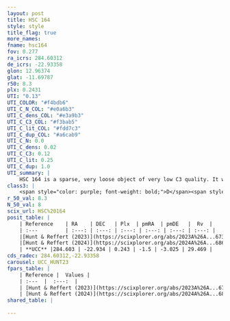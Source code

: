 ```yaml
---
layout: post
title: HSC 164
style: style
title_flag: true
more_names: 
fname: hsc164
fov: 0.277
ra_icrs: 284.60312
de_icrs: -22.93358
glon: 12.96374
glat: -11.69787
r50: 8.3
plx: 0.2431
UTI: "0.13"
UTI_COLOR: "#f4bdb6"
UTI_C_N_COL: "#e0a6b3"
UTI_C_dens_COL: "#e3a9b3"
UTI_C_C3_COL: "#f3bab5"
UTI_C_lit_COL: "#fdd7c3"
UTI_C_dup_COL: "#a6cab9"
UTI_C_N: 0.0
UTI_C_dens: 0.02
UTI_C_C3: 0.12
UTI_C_lit: 0.25
UTI_C_dup: 1.0
UTI_summary: |
    HSC 164 is a sparse, very loose object of very low C3 quality. It was recently reported in the literature.<br><br><span style="color: #99180f; font-weight: bold;">Warning: </span>contains less than 25 stars with <i>P>0.5</i> estimated.
class3: |
    <span style="color: purple; font-weight: bold;">D</span><span style="color: red; font-weight: bold;">C</span>
r_50_val: 8.3
N_50_val: 8
scix_url: HSC%20164
posit_table: |
    | Reference    | RA    | DEC   | Plx  | pmRA  | pmDE   |  Rv  |
    | :---         | :---: | :---: | :---: | :---: | :---: | :---: |
    |[Hunt & Reffert (2023)](https://scixplorer.org/abs/2023A%26A...673A.114H) | 284.6 | -22.995 | 0.253 | -1.537 | -3.022 | -- |
    |[Hunt & Reffert (2024)](https://scixplorer.org/abs/2024A%26A...686A..42H) | 284.6 | -22.995 | 0.253 | -1.537 | -3.022 | -- |
    | **UCC** |284.603 | -22.934 | 0.243 | -1.5 | -3.025 | 29.469 | 
cds_radec: 284.60312,-22.93358
carousel: UCC_HUNT23
fpars_table: |
    | Reference |  Values |
    | :---  |  :---:  |
    | [Hunt & Reffert (2023)](https://scixplorer.org/abs/2023A%26A...673A.114H) | `AV50=1.162, diffAV50=1.269, MOD50=12.824, logAge50=9.688` |
    | [Hunt & Reffert (2024)](https://scixplorer.org/abs/2024A%26A...686A..42H) | `MassJ=422.380` |
shared_table: |
    
---
```

